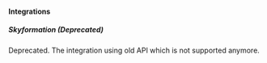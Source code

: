 
#### Integrations
##### Skyformation (Deprecated)
Deprecated. The integration using old API which is not supported anymore.